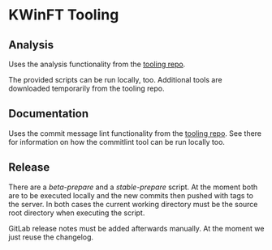 <!--
SPDX-FileCopyrightText: 2023 Roman Gilg <subdiff@gmail.com>

SPDX-License-Identifier: GPL-2.0-or-later
-->

# KWinFT Tooling
## Analysis
Uses the analysis functionality from the [tooling repo][kwinft-tooling].

The provided scripts can be run locally, too.
Additional tools are downloaded temporarily from the tooling repo.

## Documentation
Uses the commit message lint functionality from the [tooling repo][kwinft-tooling].
See there for information on how the commitlint tool can be run locally too.

## Release
There are a *beta-prepare* and a *stable-prepare* script.
At the moment both are to be executed locally
and the new commits then pushed with tags to the server.
In both cases the current working directory
must be the source root directory when executing the script.

GitLab release notes must be added afterwards manually.
At the moment we just reuse the changelog.

[kwinft-tooling]: https://gitlab.com/kwinft/tooling
